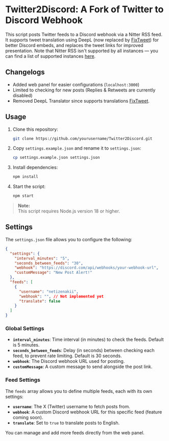 
# Twitter2Discord: A Fork of Twitter to Discord Webhook

This script posts Twitter feeds to a Discord webhook via a Nitter RSS feed. It supports tweet translation using DeepL (now replaced by [FixTweet](https://github.com/FixTweet/FixTweet)) for better Discord embeds, and replaces the tweet links for improved presentation. Note that Nitter RSS isn't supported by all instances — you can find a list of supported instances [here](https://status.d420.de/).

## Changelogs
- Added web panel for easier configurations (`localhost:3000`)
- Limited to checking for new posts (Replies & Retweets are currently disabled)
- Removed DeepL Translator since supports translations [FixTweet](https://github.com/FixTweet/FixTweet).

## Usage

1. Clone this repository:
   ```bash
   git clone https://github.com/yourusername/Twitter2Discord.git
   ```
2. Copy `settings.example.json` and rename it to `settings.json`:
   ```bash
   cp settings.example.json settings.json
   ```
3. Install dependencies:
   ```bash
   npm install
   ```
4. Start the script:
   ```bash
   npm start
   ```

> **Note:**  
> This script requires Node.js version 18 or higher.

## Settings

The `settings.json` file allows you to configure the following:

```json
{
  "settings": {
    "interval_minutes": "5",
    "seconds_between_feeds": "30",
    "webhook": "https://discord.com/api/webhooks/your-webhook-url",
    "customMessage": "New Post Alert!"
  },
  "feeds": [
    {
      "username": "netizenakii",
      "webhook": "", // Not implemented yet
      "translate": false
    }
  ]
}
```

### Global Settings

- **`interval_minutes`**: Time interval (in minutes) to check the feeds. Default is 5 minutes.
- **`seconds_between_feeds`**: Delay (in seconds) between checking each feed, to prevent rate limiting. Default is 30 seconds.
- **`webhook`**: The Discord webhook URL used for posting.
- **`customMessage`**: A custom message to send alongside the post link.

### Feed Settings

The `feeds` array allows you to define multiple feeds, each with its own settings:

- **`username`**: The X (Twitter) username to fetch posts from.
- **`webhook`**: A custom Discord webhook URL for this specific feed (feature coming soon).
- **`translate`**: Set to `true` to translate posts to English.

You can manage and add more feeds directly from the web panel.
